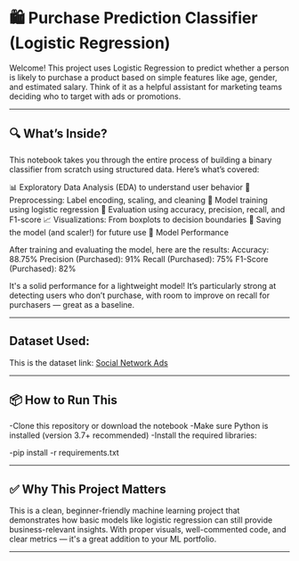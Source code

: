 # 🛍️ Purchase Prediction Classifier (Logistic Regression)

Welcome! This project uses Logistic Regression to predict whether a person is likely to purchase
a product based on simple features like age, gender, and estimated salary. Think of it as a helpful
assistant for marketing teams deciding who to target with ads or promotions.

-------------------------------------------------------------------------------------------------------

## 🔍 What’s Inside?

This notebook takes you through the entire process of building a binary classifier from scratch using 
structured data. Here’s what’s covered:

📊 Exploratory Data Analysis (EDA) to understand user behavior
🧹 Preprocessing: Label encoding, scaling, and cleaning
🧠 Model training using logistic regression
🧪 Evaluation using accuracy, precision, recall, and F1-score
📈 Visualizations: From boxplots to decision boundaries
💾 Saving the model (and scaler!) for future use
🧠 Model Performance

After training and evaluating the model, here are the results:
Accuracy: 88.75%
Precision (Purchased): 91%
Recall (Purchased): 75%
F1-Score (Purchased): 82%

It's a solid performance for a lightweight model! It’s particularly strong at detecting users who 
don’t purchase, with room to improve on recall for purchasers — great as a baseline.

----------------------------------------------------------------------------------------------------

## Dataset Used:
This is the dataset link:
[Social Network Ads](https://www.kaggle.com/datasets/rakeshrau/social-network-ads)

---

## 📦 How to Run This

-Clone this repository or download the notebook
-Make sure Python is installed (version 3.7+ recommended)
-Install the required libraries:

-pip install -r requirements.txt

----------------------------------------------------------------------------------------------------

## ✅ Why This Project Matters
This is a clean, beginner-friendly machine learning project that demonstrates how basic models like 
logistic regression can still provide business-relevant insights. With proper visuals, well-commented code, 
and clear metrics — it's a great addition to your ML portfolio.

----------------------------------------------------------------------------------------------------
